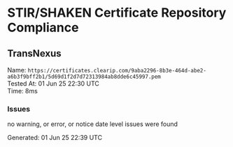 # STIR/SHAKEN Certificate Repository Compliance

## TransNexus

Name: `https://certificates.clearip.com/9aba2296-8b3e-464d-abe2-a6b3f9bff2b1/5d69d1f2d7d72313984ab8dde6c45997.pem`\
Tested At: 01 Jun 25 22:30 UTC\
Time: 8ms

### Issues

no warning, or error, or notice date level issues were found

Generated: 01 Jun 25 22:39 UTC